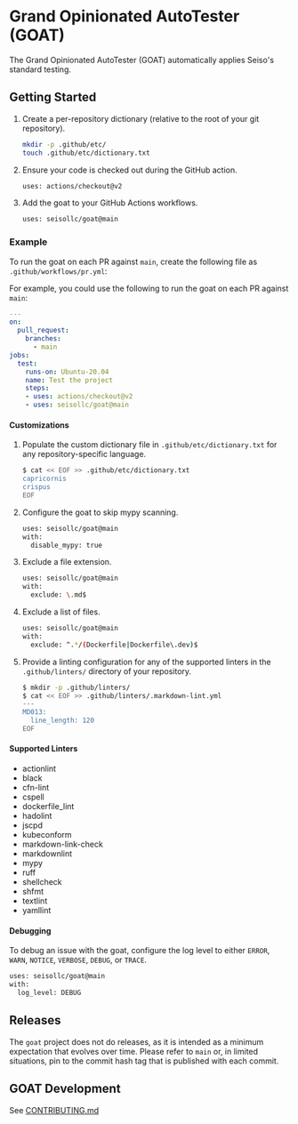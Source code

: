 # Grand Opinionated AutoTester (GOAT)

The Grand Opinionated AutoTester (GOAT) automatically applies Seiso's standard testing.

## Getting Started

1. Create a per-repository dictionary (relative to the root of your git repository).

    ```bash
    mkdir -p .github/etc/
    touch .github/etc/dictionary.txt
    ```

1. Ensure your code is checked out during the GitHub action.

    ```bash
    uses: actions/checkout@v2
    ```

1. Add the goat to your GitHub Actions workflows.

    ```bash
    uses: seisollc/goat@main
    ```

### Example

To run the goat on each PR against `main`, create the following file as `.github/workflows/pr.yml`:

For example, you could use the following to run the goat on each PR against `main`:

```yml
---
on:
  pull_request:
    branches:
      - main
jobs:
  test:
    runs-on: Ubuntu-20.04
    name: Test the project
    steps:
    - uses: actions/checkout@v2
    - uses: seisollc/goat@main
```

#### Customizations

1. Populate the custom dictionary file in `.github/etc/dictionary.txt` for any repository-specific language.

    ```bash
    $ cat << EOF >> .github/etc/dictionary.txt
    capricornis
    crispus
    EOF
    ```

1. Configure the goat to skip mypy scanning.

    ```bash
    uses: seisollc/goat@main
    with:
      disable_mypy: true
    ```

1. Exclude a file extension.

    ```bash
    uses: seisollc/goat@main
    with:
      exclude: \.md$
    ```

1. Exclude a list of files.

    ```bash
    uses: seisollc/goat@main
    with:
      exclude: ^.*/(Dockerfile|Dockerfile\.dev)$
    ```

1. Provide a linting configuration for any of the supported linters in the `.github/linters/` directory of your repository.

    ```bash
    $ mkdir -p .github/linters/
    $ cat << EOF >> .github/linters/.markdown-lint.yml
    ---
    MD013:
      line_length: 120
    EOF
    ```

#### Supported Linters

- actionlint
- black
- cfn-lint
- cspell
- dockerfile_lint
- hadolint
- jscpd
- kubeconform
- markdown-link-check
- markdownlint
- mypy
- ruff
- shellcheck
- shfmt
- textlint
- yamllint

#### Debugging

To debug an issue with the goat, configure the log level to either `ERROR`, `WARN`, `NOTICE`, `VERBOSE`, `DEBUG`, or `TRACE`.

```bash
uses: seisollc/goat@main
with:
  log_level: DEBUG
```

## Releases

The `goat` project does not do releases, as it is intended as a minimum expectation that evolves over time. Please refer to `main` or, in limited
situations, pin to the commit hash tag that is published with each commit.

## GOAT Development

See [CONTRIBUTING.md](./CONTRIBUTING.md)
